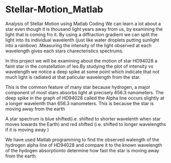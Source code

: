 # Stellar-Motion_Matlab
Analysis of Stellar Motion using Matlab Coding 
We can learn a lot about a star even though it is thousand light years away from us, by examining the light that is coming fro it. By using a diffraction gradient we can split the light into its individual wavelenth (just like water droplets putting sunlight into a rainbow) .Measuring the intensity of the light observed at each wavelength gives each stars charecteristics spectrums. 

In this project we will be examining about the motion of star HD94028 a faint star in the constellation of leo.By studying the plot of intensity vs wavelength we notice a deep spike at some point which indicate that not much light is radiated at that paticular wavelength from the star.

This is the common feature of many star because hydrogen, a major component of most stars absorbs light at precisely 656.3 nanometers. The deep spike in the graph of HD94028 called the Alpha line occurs slightly at a longer wavelenth than 656.3 nanometers. This is because the star is moving away from the earth 

A star spectrum is blue shifted(i.e. shifted to shorter wavelenth when star moves towards the Earth) and red shifted (i.e. shifted to longer wavelengths if it is moving away )

We have used Matlab programming to find the observed walength of the hydrogen alpha line of HD94028 and compare it to the known wavelength of the hydogen absorptionto determine how fast the star is moving  away from the earth.

